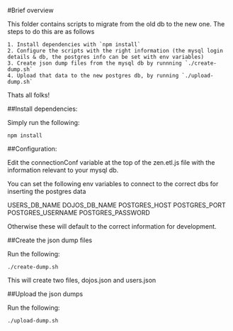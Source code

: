#Brief overview

This folder contains scripts to migrate from the old db to the new one.
The steps to do this are as follows

	1. Install dependencies with `npm install`
	2. Configure the scripts with the right information (the mysql login details & db, the postgres info can be set with env variables)
	3. Create json dump files from the mysql db by runnning `./create-dump.sh`
	4. Upload that data to the new postgres db, by running `./upload-dump.sh`

Thats all folks! 

##Install dependencies:

Simply run the following:

```
npm install
```

##Configuration:

Edit the connectionConf variable at the top of the zen.etl.js file with the information relevant to your mysql db.

You can set the following env variables to connect to the correct dbs for inserting the postgres data

USERS_DB_NAME
DOJOS_DB_NAME
POSTGRES_HOST
POSTGRES_PORT
POSTGRES_USERNAME
POSTGRES_PASSWORD

Otherwise these will default to the correct information for development.

##Create the json dump files

Run the following:
```
./create-dump.sh
```
This will create two files, dojos.json and users.json

##Upload the json dumps

Run the following:
```
./upload-dump.sh
```